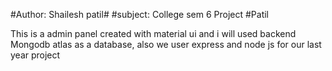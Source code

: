 #Author: Shailesh patil#
#subject: College sem 6 Project
#Patil

This is a admin panel created with material ui and i will used backend Mongodb atlas as a database,
also we user express and node js for our last year project


